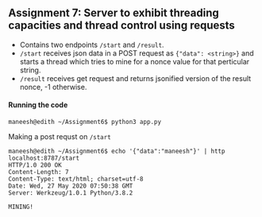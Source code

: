 ## Assignment 7: Server to exhibit threading capacities and thread control using requests

- Contains two endpoints `/start` and `/result`.
- `/start` receives json data in a POST request as `{"data": <string>}` and starts a thread which tries to mine for a nonce value for that perticular string.
- `/result` receives get request and returns jsonified version of the result nonce, -1 otherwise.

#### Running the code
```
maneesh@edith ~/Assignment6$ python3 app.py
```
Making a post requst on `/start`
```
maneesh@edith ~/Assignment6$ echo '{"data":"maneesh"}' | http localhost:8787/start
HTTP/1.0 200 OK
Content-Length: 7
Content-Type: text/html; charset=utf-8
Date: Wed, 27 May 2020 07:50:38 GMT
Server: Werkzeug/1.0.1 Python/3.8.2

MINING!
```
